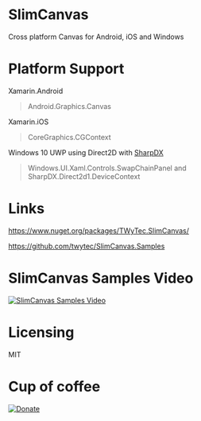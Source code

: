 # SlimCanvas
Cross platform Canvas for Android, iOS and Windows

# Platform Support

Xamarin.Android
> Android.Graphics.Canvas

Xamarin.iOS
> CoreGraphics.CGContext

Windows 10 UWP using Direct2D with [SharpDX](https://github.com/sharpdx/SharpDX)
> Windows.UI.Xaml.Controls.SwapChainPanel and SharpDX.Direct2d1.DeviceContext

# Links

https://www.nuget.org/packages/TWyTec.SlimCanvas/

https://github.com/twytec/SlimCanvas.Samples

# SlimCanvas Samples Video
[![SlimCanvas Samples Video](http://img.youtube.com/vi/PcTImn2W8Bc/0.jpg)](http://www.youtube.com/watch?v=PcTImn2W8Bc)

# Licensing
MIT

# Cup of coffee
[![Donate](https://img.shields.io/badge/Donate-PayPal-green.svg)](https://www.paypal.com/cgi-bin/webscr?cmd=_donations&business=wycichowski%40gmail%2ecom&lc=US&item_name=TWyTec&no_note=1&no_shipping=1&currency_code=EUR&bn=PP%2dDonationsBF%3abtn_donate_LG%2egif%3aNonHosted)
